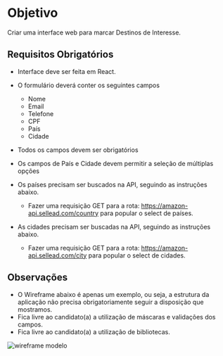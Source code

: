 # Objetivo

Criar uma interface web para marcar Destinos de Interesse.

## Requisitos Obrigatórios

- Interface deve ser feita em React.
- O formulário deverá conter os seguintes campos
  - Nome
  - Email
  - Telefone
  - CPF
  - País
  - Cidade
- Todos os campos devem ser obrigatórios
- Os campos de País e Cidade devem permitir a seleção de múltiplas opções
- Os países precisam ser buscados na API, seguindo as instruções abaixo.
  - Fazer uma requisição GET para a rota: https://amazon-api.sellead.com/country
para popular o select de países.

- As cidades precisam ser buscadas na API, seguindo as instruções abaixo.
  - Fazer uma requisição GET para a rota: https://amazon-api.sellead.com/city para
popular o select de cidades.

## Observações

- O Wireframe abaixo é apenas um exemplo, ou seja, a estrutura da aplicação não precisa 
obrigatoriamente seguir a disposição que mostramos.
- Fica livre ao candidato(a) a utilização de máscaras e validações dos campos.
- Fica livre ao candidato(a) a utilização de bibliotecas.

![wireframe modelo](https://i.imgur.com/dupsLVm.png)